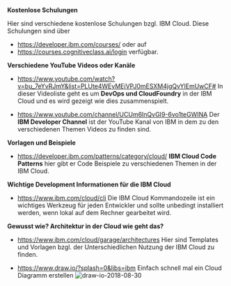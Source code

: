 
**Kostenlose Schulungen**

Hier sind verschiedene kostenlose Schulungen bzgl. IBM Cloud. Diese Schulungen sind über
* https://developer.ibm.com/courses/ oder auf
* https://courses.cognitiveclass.ai/login verfügbar.

**Verschiedene YouTube Videos oder Kanäle**

* https://www.youtube.com/watch?v=bu_7eYvRJmY&list=PLUte4WEyMEjVPJ0mESXM4jgQvYlEmUwCF#
In dieser Videoliste geht es um **DevOps und CloudFoundry** in der IBM Cloud und es wird gezeigt wie dies zusammenspielt.

* https://www.youtube.com/channel/UCUm6InQvGI9-6vo1teGWINA Der **IBM Developer Channel**  ist der YouTube Kanal von IBM in dem zu den verschiedenen Themen Videos zu finden sind.

**Vorlagen und Beispiele**

* https://developer.ibm.com/patterns/category/cloud/ **IBM Cloud Code Patterns** hier gibt er Code Beispiele zu verschiedenen Themen in der IBM Cloud.

**Wichtige Development Informationen für die IBM Cloud**

* https://www.ibm.com/cloud/cli Die IBM Cloud Kommandozeile ist ein wichtiges Werkzeug für jeden Entwickler und sollte unbedingt installiert werden, wenn lokal auf dem Rechner gearbeitet wird.

**Gewusst wie? Architektur in der Cloud wie geht das?**

* https://www.ibm.com/cloud/garage/architectures
Hier sind Templates und Vorlagen bzgl. der Unterschiedlichen Nutzung der IBM Cloud zu finden.

* https://www.draw.io/?splash=0&libs=ibm Einfach schnell mal ein Cloud Diagramm erstellen
![draw-io-2018-08-30](/uploads/98df40c098d565f0f60b6dd278713711/draw-io-2018-08-30.jpg)
